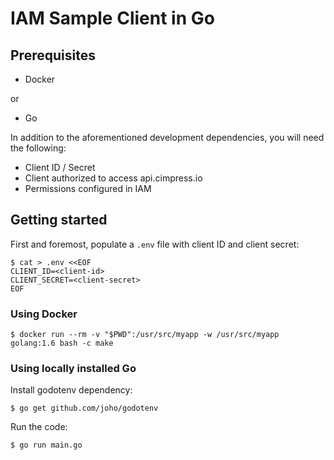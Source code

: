# IAM Sample Client in Go

## Prerequisites

- Docker

or

- Go

In addition to the aforementioned development dependencies, you will need the following:

- Client ID / Secret
- Client authorized to access api.cimpress.io
- Permissions configured in IAM

## Getting started

First and foremost, populate a `.env` file with client ID and client secret:

```
$ cat > .env <<EOF
CLIENT_ID=<client-id>
CLIENT_SECRET=<client-secret>
EOF
```

### Using Docker

```
$ docker run --rm -v "$PWD":/usr/src/myapp -w /usr/src/myapp golang:1.6 bash -c make
```

### Using locally installed Go

Install godotenv dependency:

```
$ go get github.com/joho/godotenv
```

Run the code:

```
$ go run main.go
```
